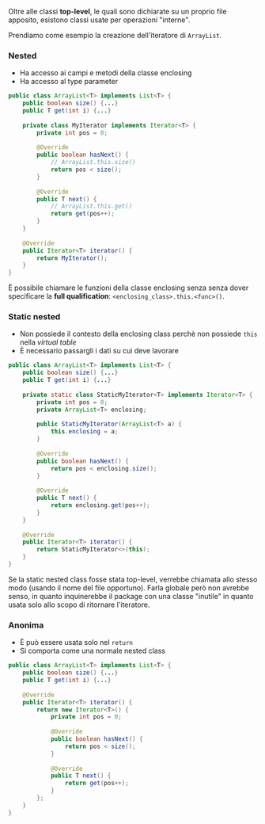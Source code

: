 Oltre alle classi **top-level**, le quali sono dichiarate su un proprio file apposito, esistono classi usate per operazioni "interne".

Prendiamo come esempio la creazione dell'iteratore di `ArrayList`.
### Nested
- Ha accesso ai campi e metodi della classe enclosing
- Ha accesso al type parameter
```java
public class ArrayList<T> implements List<T> {
	public boolean size() {...}
	public T get(int i) {...}
	
	private class MyIterator implements Iterator<T> {
		private int pos = 0;
		
		@Override
		public boolean hasNext() {
			// ArrayList.this.size()
			return pos < size();
		}
		
		@Override
		public T next() {
			// ArrayList.this.get()
			return get(pos++);
		}
	}
	
	@Override
	public Iterator<T> iterator() {
		return MyIterator();
	}
}
```

È possibile chiamare le funzioni della classe enclosing senza senza dover specificare la **full qualification**: `<enclosing_class>.this.<func>()`.

### Static nested
- Non possiede il contesto della enclosing class perchè non possiede `this` nella _virtual table_
- È necessario passargli i dati su cui deve lavorare
```java
public class ArrayList<T> implements List<T> {
	public boolean size() {...}
	public T get(int i) {...}
		
	private static class StaticMyIterator<T> implements Iterator<T> {
		private int pos = 0;
		private ArrayList<T> enclosing;
		
		public StaticMyIterator(ArrayList<T> a) {
			this.enclosing = a;
		}
		
		@Override
		public boolean hasNext() {
			return pos < enclosing.size();
		}
		
		@Override
		public T next() {
			return enclosing.get(pos++);
		}
	}
	
	@Override
	public Iterator<T> iterator() {
		return StaticMyIterator<>(this);
	}
}
```

Se la static nested class fosse stata top-level, verrebbe chiamata allo stesso modo (usando il nome del file opportuno).
Farla globale però non avrebbe senso, in quanto inquinerebbe il package con una classe "inutile" in quanto usata solo allo scopo di ritornare l'iteratore.

### Anonima
- È può essere usata solo nel `return`
- Si comporta come una normale nested class
```java
public class ArrayList<T> implements List<T> {
	public boolean size() {...}
	public T get(int i) {...}
	
	@Override
    public Iterator<T> iterator() {
	    return new Iterator<T>() {
		    private int pos = 0;
		    
            @Override
            public boolean hasNext() {
                return pos < size();
            }
			
            @Override
            public T next() {
                return get(pos++);
            }
        };
    }
}
```